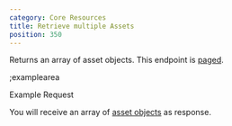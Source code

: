 ```yaml
---
category: Core Resources
title: Retrieve multiple Assets
position: 350
---
```


Returns an array of asset objects. This endpoint is [paged](#topics/pagination).

;examplearea

Example Request

<RequestExample url="https://mapi.storyblok.com/v1/spaces/606/assets/" httpMethod="GETOAUTH"></RequestExample>

You will receive an array of [asset objects](#core-resources/assets/the-asset-object) as response.